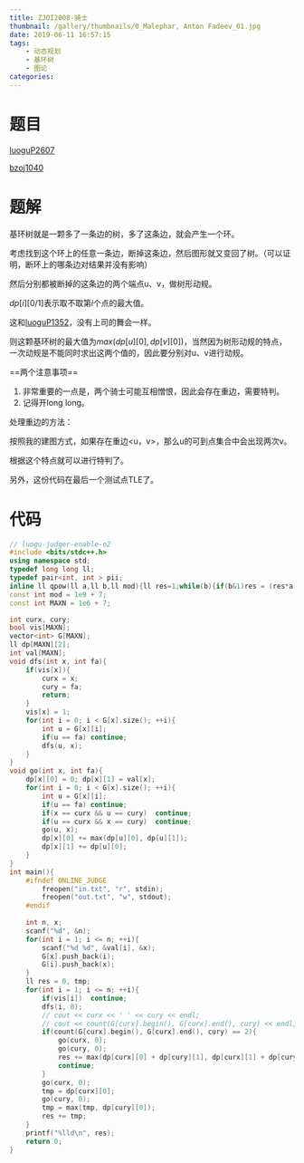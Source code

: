 ```yaml
---
title: ZJOI2008-骑士
thumbnail: /gallery/thumbnails/0_Malephar, Anton Fadeev_01.jpg
date: 2019-06-11 16:57:15
tags: 
    - 动态规划
    - 基环树
    - 图论
categories: 
---
```




# 题目

[luoguP2607](https://www.luogu.org/problemnew/show/P2607)

[bzoj1040](https://www.lydsy.com/JudgeOnline/problem.php?id=1040)

<!--more-->

# 题解

基环树就是一颗多了一条边的树，多了这条边，就会产生一个环。

考虑找到这个环上的任意一条边，断掉这条边，然后图形就又变回了树。（可以证明，断环上的哪条边对结果并没有影响）

然后分别都被断掉的这条边的两个端点u、v，做树形动规。

$dp[i][0/1]$表示取不取第$i$个点的最大值。

这和[luoguP1352](https://www.luogu.org/problemnew/show/P1352)，没有上司的舞会一样。

则这颗基环树的最大值为$max(dp[u][0], dp[v][0])$，当然因为树形动规的特点，一次动规是不能同时求出这两个值的，因此要分别对u、v进行动规。

==两个注意事项==

1. 非常重要的一点是，两个骑士可能互相憎恨，因此会存在重边，需要特判。
2. 记得开long long。

处理重边的方法：

按照我的建图方式，如果存在重边<u，v>，那么u的可到点集合中会出现两次v。

根据这个特点就可以进行特判了。

另外，这份代码在最后一个测试点TLE了。

# 代码

~~~c++
// luogu-judger-enable-o2
#include <bits/stdc++.h>
using namespace std;
typedef long long ll;
typedef pair<int, int > pii;
inline ll qpow(ll a,ll b,ll mod){ll res=1;while(b){if(b&1)res = (res*a)%mod;a=(a*a)%mod;b>>=1;}return res;}
const int mod = 1e9 + 7;
const int MAXN = 1e6 + 7;

int curx, cury;
bool vis[MAXN];
vector<int> G[MAXN];
ll dp[MAXN][2];
int val[MAXN];
void dfs(int x, int fa){
    if(vis[x]){
        curx = x;
        cury = fa;
        return;
    }
    vis[x] = 1;
    for(int i = 0; i < G[x].size(); ++i){
        int u = G[x][i];
        if(u == fa) continue;
        dfs(u, x);
    }
}
void go(int x, int fa){
    dp[x][0] = 0; dp[x][1] = val[x];
    for(int i = 0; i < G[x].size(); ++i){
        int u = G[x][i];
        if(u == fa) continue;
        if(x == curx && u == cury)  continue;
        if(u == curx && x == cury)  continue;
        go(u, x);
        dp[x][0] += max(dp[u][0], dp[u][1]);
        dp[x][1] += dp[u][0];
    }
}
int main(){
    #ifndef ONLINE_JUDGE         
        freopen("in.txt", "r", stdin);
        freopen("out.txt", "w", stdout);
    #endif 
    
    int n, x;
    scanf("%d", &n);
    for(int i = 1; i <= n; ++i){
        scanf("%d %d", &val[i], &x);
        G[x].push_back(i);
        G[i].push_back(x);
    }
    ll res = 0, tmp;
    for(int i = 1; i <= n; ++i){
        if(vis[i])  continue;
        dfs(i, 0);
        // cout << curx << ' ' << cury << endl;
        // cout << count(G[curx].begin(), G[curx].end(), cury) << endl;
        if(count(G[curx].begin(), G[curx].end(), cury) == 2){
            go(curx, 0);
            go(cury, 0);
            res += max(dp[curx][0] + dp[cury][1], dp[curx][1] + dp[cury][0]);
            continue;
        }
        go(curx, 0);
        tmp = dp[curx][0];
        go(cury, 0);
        tmp = max(tmp, dp[cury][0]);
        res += tmp;
    }
    printf("%lld\n", res);
    return 0;
}
~~~

